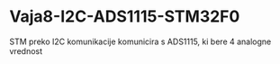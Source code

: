 # Vaja8-I2C-ADS1115-STM32F0
STM preko I2C komunikacije komunicira s ADS1115, ki bere 4 analogne vrednost
